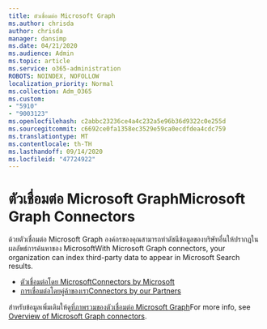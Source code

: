 ```yaml
---
title: ตัวเชื่อมต่อ Microsoft Graph
ms.author: chrisda
author: chrisda
manager: dansimp
ms.date: 04/21/2020
ms.audience: Admin
ms.topic: article
ms.service: o365-administration
ROBOTS: NOINDEX, NOFOLLOW
localization_priority: Normal
ms.collection: Adm_O365
ms.custom:
- "5910"
- "9003123"
ms.openlocfilehash: c2abbc23236ce4a4c232a5e96b36d9322c0e255d
ms.sourcegitcommit: c6692ce0fa1358ec3529e59ca0ecdfdea4cdc759
ms.translationtype: MT
ms.contentlocale: th-TH
ms.lasthandoff: 09/14/2020
ms.locfileid: "47724922"
---
```

# <a name="microsoft-graph-connectors"></a><span data-ttu-id="70c6d-102">ตัวเชื่อมต่อ Microsoft Graph</span><span class="sxs-lookup"><span data-stu-id="70c6d-102">Microsoft Graph Connectors</span></span>

<span data-ttu-id="70c6d-103">ด้วยตัวเชื่อมต่อ Microsoft Graph องค์กรของคุณสามารถทำดัชนีข้อมูลของบริษัทอื่นให้ปรากฏในผลลัพธ์การค้นหาของ Microsoft</span><span class="sxs-lookup"><span data-stu-id="70c6d-103">With Microsoft Graph connectors, your organization can index third-party data to appear in Microsoft Search results.</span></span>

- [<span data-ttu-id="70c6d-104">ตัวเชื่อมต่อโดย Microsoft</span><span class="sxs-lookup"><span data-stu-id="70c6d-104">Connectors by Microsoft</span></span>](https://docs.microsoft.com/microsoftsearch/connectors-gallery#Microsoft)
- [<span data-ttu-id="70c6d-105">การเชื่อมต่อโดยคู่ค้าของเรา</span><span class="sxs-lookup"><span data-stu-id="70c6d-105">Connectors by our Partners</span></span>](https://docs.microsoft.com/microsoftsearch/connectors-gallery#Partners)

<span data-ttu-id="70c6d-106">สำหรับข้อมูลเพิ่มเติมให้ดู[ที่ภาพรวมของตัวเชื่อมต่อ Microsoft Graph](https://docs.microsoft.com/microsoftsearch/connectors-overview)</span><span class="sxs-lookup"><span data-stu-id="70c6d-106">For more info, see  [Overview of Microsoft Graph connectors](https://docs.microsoft.com/microsoftsearch/connectors-overview).</span></span>
